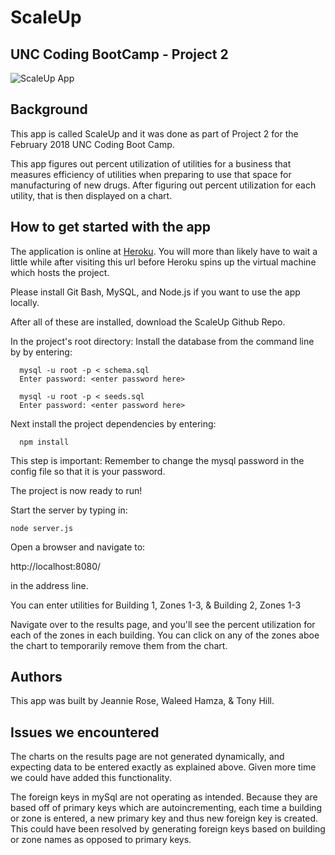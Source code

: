 # ScaleUp
## UNC Coding BootCamp - Project 2

![ScaleUp App](https://user-images.githubusercontent.com/33872841/41495498-f30217b0-70f6-11e8-81b8-158d308dee96.png)

## Background
This app is called ScaleUp and it was done as part of Project 2 for the February 2018 UNC Coding Boot Camp.

This app figures out percent utilization of utilities for a business that measures efficiency of utilities when preparing to use that space for manufacturing of new drugs.  After figuring out percent utilization for each utility, that is then displayed on a chart.

## How to get started with the app
The application is online at [Heroku](https://scale-up20182.herokuapp.com/index.html). You will more than likely have to wait a little while after visiting this url before Heroku spins up the virtual machine which hosts the project.

Please install Git Bash, MySQL, and Node.js if you want to use the app locally. 

After all of these are installed, download the ScaleUp Github Repo.

In the project's root directory:
  Install the database from the command line by by entering:

      mysql -u root -p < schema.sql
      Enter password: <enter password here>

      mysql -u root -p < seeds.sql
      Enter password: <enter password here>

  Next install the project dependencies by entering:

      npm install

This step is important: Remember to change the mysql password in the config file so that it is your password.

The project is now ready to run!

Start the server by typing in:

    node server.js

Open a browser and navigate to:

  http://localhost:8080/ 

in the address line.


You can enter utilities for Building 1, Zones 1-3, & Building 2, Zones 1-3

Navigate over to the results page, and you'll see the percent utilization for each of the zones in each building.  You can click on any of the zones aboe the chart to temporarily remove them from the chart.

## Authors
This app was built by Jeannie Rose, Waleed Hamza, & Tony Hill.

## Issues we encountered
The charts on the results page are not generated dynamically, and expecting data to be entered exactly as explained above.  Given more time we could have added this functionality.

The foreign keys in mySql are not operating as intended.  Because they are based off of primary keys which are autoincrementing, each time a building or zone is entered, a new primary key and thus new foreign key is created.  This could have been resolved by generating foreign keys based on building or zone names as opposed to primary keys.
